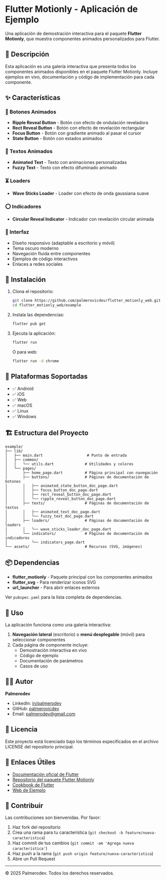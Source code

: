 # Flutter Motionly - Aplicación de Ejemplo

Una aplicación de demostración interactiva para el paquete **Flutter Motionly**, que muestra componentes animados personalizados para Flutter.

## 📖 Descripción

Esta aplicación es una galería interactiva que presenta todos los componentes animados disponibles en el paquete Flutter Motionly. Incluye ejemplos en vivo, documentación y código de implementación para cada componente.

## ✨ Características

### 🔘 Botones Animados
- **Ripple Reveal Button** - Botón con efecto de ondulación reveladora
- **Rect Reveal Button** - Botón con efecto de revelación rectangular
- **Focus Button** - Botón con gradiente animado al pasar el cursor
- **State Button** - Botón con estados animados

### 📝 Textos Animados
- **Animated Text** - Texto con animaciones personalizadas
- **Fuzzy Text** - Texto con efecto difuminado animado

### ⏳ Loaders
- **Wave Sticks Loader** - Loader con efecto de onda gaussiana suave

### ⭕ Indicadores
- **Circular Reveal Indicator** - Indicador con revelación circular animada

### 🎨 Interfaz
- Diseño responsivo (adaptable a escritorio y móvil)
- Tema oscuro moderno
- Navegación fluida entre componentes
- Ejemplos de código interactivos
- Enlaces a redes sociales

## 🚀 Instalación

1. Clona el repositorio:
   ```bash
   git clone https://github.com/palmerovicdev/flutter_motionly_web.git
   cd flutter_motionly_web/example
   ```

2. Instala las dependencias:
   ```bash
   flutter pub get
   ```

3. Ejecuta la aplicación:
   ```bash
   flutter run
   ```

   O para web:
   ```bash
   flutter run -d chrome
   ```

## 📱 Plataformas Soportadas

- ✅ Android
- ✅ iOS
- ✅ Web
- ✅ macOS
- ✅ Linux
- ✅ Windows

## 🏗️ Estructura del Proyecto

```
example/
├── lib/
│   ├── main.dart                    # Punto de entrada
│   ├── common/
│   │   └── utils.dart              # Utilidades y colores
│   └── pages/
│       ├── home_page.dart          # Página principal con navegación
│       ├── buttons/                # Páginas de documentación de botones
│       │   ├── animated_state_button_doc_page.dart
│       │   ├── focus_button_doc_page.dart
│       │   ├── rect_reveal_button_doc_page.dart
│       │   └── ripple_reveal_button_doc_page.dart
│       ├── texts/                  # Páginas de documentación de textos
│       │   ├── animated_text_doc_page.dart
│       │   └── fuzzy_text_doc_page.dart
│       ├── loaders/                # Páginas de documentación de loaders
│       │   └── wave_sticks_loader_doc_page.dart
│       └── indicators/             # Páginas de documentación de indicadores
│           └── indicators_page.dart
└── assets/                         # Recursos (SVG, imágenes)
```

## 📦 Dependencias

- **flutter_motionly** - Paquete principal con los componentes animados
- **flutter_svg** - Para renderizar iconos SVG
- **url_launcher** - Para abrir enlaces externos

Ver `pubspec.yaml` para la lista completa de dependencias.

## 🎯 Uso

La aplicación funciona como una galería interactiva:

1. **Navegación lateral** (escritorio) o **menú desplegable** (móvil) para seleccionar componentes
2. Cada página de componente incluye:
   - Demostración interactiva en vivo
   - Código de ejemplo
   - Documentación de parámetros
   - Casos de uso

## 👨‍💻 Autor

**Palmerodev**
- LinkedIn: [in/palmerodev](https://linkedin.com/in/palmerodev)
- GitHub: [palmerovicdev](https://github.com/palmerovicdev)
- Email: palmerodev@gmail.com

## 📄 Licencia

Este proyecto está licenciado bajo los términos especificados en el archivo LICENSE del repositorio principal.

## 🔗 Enlaces Útiles

- [Documentación oficial de Flutter](https://docs.flutter.dev/)
- [Repositorio del paquete Flutter Motionly](https://github.com/palmerovicdev/flutter_motionly_web)
- [Cookbook de Flutter](https://docs.flutter.dev/cookbook)
- [Web de Ejemplo](https://flutter-motionly-web.onrender.com/)

## 🤝 Contribuir

Las contribuciones son bienvenidas. Por favor:

1. Haz fork del repositorio
2. Crea una rama para tu característica (`git checkout -b feature/nueva-caracteristica`)
3. Haz commit de tus cambios (`git commit -am 'Agrega nueva característica'`)
4. Haz push a la rama (`git push origin feature/nueva-caracteristica`)
5. Abre un Pull Request

---

© 2025 Palmerodev. Todos los derechos reservados.
